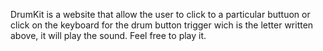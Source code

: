 DrumKit is a website that allow the user to click to a particular buttuon or click on the keyboard for the drum button trigger wich is the letter written above, it will play the sound. Feel free to play it.
